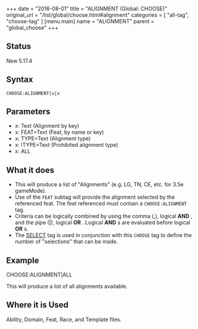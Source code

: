 +++
date = "2016-08-01"
title = "ALIGNMENT (Global: CHOOSE)"
original_url = "/list/global/choose.html#alignment"
categories = [ "all-tag", "choose-tag" ]
[menu.main]
    name = "ALIGNMENT"
    parent = "global_choose"
+++

## Status

New 5.17.4

## Syntax

`CHOOSE:ALIGNMENT|x|x`

## Parameters

-   x: Text (Alignment by key)
-   x: FEAT=Text (Feat, by name or key)
-   x: TYPE=Text (Alignment type)
-   x: !TYPE=Text (Prohibited alignment type)
-   x: ALL



What it does
------------

-   This will produce a list of "Alignments" (e.g. LG, TN, CE, etc. for
    3.5e gameMode).
-   Use of the `FEAT` subtag will provide the alignment selected by the
    referenced feat. The feat referenced must contain a
    `CHOOSE:ALIGNMENT` tag.
-   Criteria can be logically combined by using the comma (,), logical
    **AND** , and the pipe (|), logical **OR** . Logical **AND** s are
    evaluated before logical **OR** s.
-   The [SELECT](/list/global/other/select.html) tag is used in
    conjunction with this `CHOOSE` tag to define the number of
    "selections" that can be made.

Example
-------

CHOOSE:ALIGNMENT|ALL

This will produce a list of all alignments available.

Where it is Used
----------------

Ability, Domain, Feat, Race, and Template files.

